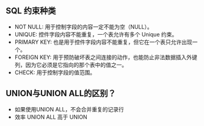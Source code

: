## SQL 约束种类

- NOT NULL:
  用于控制字段的内容一定不能为空（NULL）。
- UNIQUE:
  控件字段内容不能重复，一个表允许有多个 Unique 约束。
- PRIMARY KEY:
  也是用于控件字段内容不能重复，但它在一个表只允许出现一个。
- FOREIGN KEY:
  用于预防破坏表之间连接的动作，也能防止非法数据插入外键列，因为它必须是它指向的那个表中的值之一。
- CHECK:
  用于控制字段的值范围。



## UNION与UNION ALL的区别？

- 如果使用UNION ALL，不会合并重复的记录行
- 效率 UNION ALL 高于 UNION